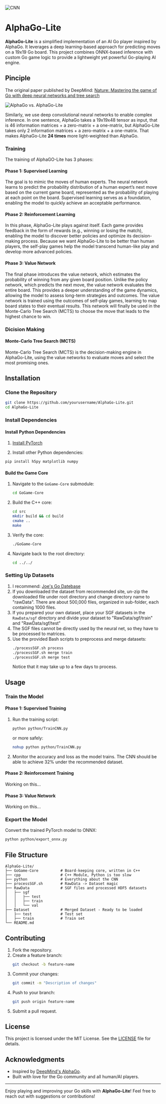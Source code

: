 ![CNN](images/CNN.png)

# AlphaGo-Lite

**AlphaGo-Lite** is a simplified implementation of an AI Go player inspired by AlphaGo. It leverages a deep learning-based approach for predicting moves on a 19x19 Go board. This project combines ONNX-based inference with custom Go game logic to provide a lightweight yet powerful Go-playing AI engine.

## Pinciple

The original paper published by DeepMind: [Nature: Mastering the game of Go with deep neural networks and tree search](https://www.nature.com/articles/nature16961)

![AlphaGo vs. AlphaGo-Lite](images/AlphaGO-vs-Lite.png)

Similarly, we use deep convolutional neural networks to enable complex inference. In one sentence, AlphaGo takes a 19x19x48 tensor as input, that is 46 information matrices + a zero-matrix + a one-matrix, but AlphaGo-Lite takes only 2 information matrices + a zero-matrix + a one-matrix. That makes AlphaGo-Lite **24 times** more light-weighted than AlphaGo. 

### Training

The training of AlphaGO-Lite has 3 phases:

#### Phase 1: Supervised Learning

The goal is to mimic the moves of human experts. The neural network learns to predict the probability distribution of a human expert’s next move based on the current game board, represented as the probability of playing at each point on the board. Supervised learning serves as a foundation, enabling the model to quickly achieve an acceptable performance.

#### Phase 2: Reinforcement Learning

In this phase, AlphaGo-Lite plays against itself. Each game provides feedback in the form of rewards (e.g., winning or losing the match), enabling the model to discover better policies and optimize its decision-making process. Because we want AlphaGo-Lite to be better than human players, the self-play games help the model transcend human-like play and develop more advanced policies.

#### Phase 3: Value Network

The final phase introduces the value network, which estimates the probability of winning from any given board position. Unlike the policy network, which predicts the next move, the value network evaluates the entire board. This provides a deeper understanding of the game dynamics, allowing the model to assess long-term strategies and outcomes. The value network is trained using the outcomes of self-play games, learning to map board states to their eventual results. This network will finally be used in the Monte-Carlo Tree Search (MCTS) to choose the move that leads to the highest chance to win. 

### Dicision Making

#### Monte-Carlo Tree Search (MCTS)

Monte-Carlo Tree Search (MCTS) is the decision-making engine in AlphaGo-Lite, using the value networks to evaluate moves and select the most promising ones.
## Installation

### Clone the Repository
```bash
git clone https://github.com/yourusername/AlphaGo-Lite.git
cd AlphaGo-Lite
```

### Install Dependencies

#### Install Python Dependencies

1. [Install PyTorch](https://pytorch.org/get-started/locally/)

2. Install other Python dependencies:
```bash
pip install h5py matplotlib numpy
```

#### Build the Game Core
1. Navigate to the `GoGame-Core` submodule:
   ```bash
   cd GoGame-Core
   ```
2. Build the C++ core:
   ```bash
   cd src
   mkdir build && cd build
   cmake ..
   make
   ```

3. Verify the core:
   ```bash
   ./GoGame-Core
   ```
4. Navigate back to the root directory:
   ```bash
   cd ../../
   ```

### Setting Up Datasets

1. I recommend: [Joe's Go Datebase](https://pjreddie.com/projects/jgdb/)
2. If you downloaded the dataset from recommended site, un-zip the downloaded file under root directory and change directory name to "rawData". There are about 500,000 files, organized in sub-folder, each containing 1000 files.
3. If you prepared your own dataset, place your SGF datasets in the `RawData/sgf` directory and divide your dataset to "RawData/sgf/train" and "RawData/sgf/test"
4. The SGF files cannot be directly used by the neural net, so they have to be processed to matrices.
5. Use the provided Bash scripts to preprocess and merge datasets:
   ```bash
   ./processSGF.sh process
   ./processSGF.sh merge train
   ./processSGF.sh merge test
   ```
   Notice that it may take up to a few days to process.

## Usage

### Train the Model

#### Phase 1: Supervised Training
1. Run the training script:
   ```bash
   python python/TrainCNN.py
   ```
   or more safely:
   ```bash
   nohup python python/TrainCNN.py
   ```

2. Monitor the accuracy and loss as the model trains. The CNN should be able to achieve 32% under the recommended dataset.

#### Phase 2: Reinforcement Training

Working on this...

#### Phase 3: Value Network

Working on this...

### Export the Model

Convert the trained PyTorch model to ONNX:
```bash
python python/export_onnx.py
```

## File Structure

```plaintext
AlphaGo-Lite/
├── GoGame-Core          # Board-keeping core, written in C++
├── cpp                  # C++ Module, Python is too slow
├── python               # Everything about the CNN
├── processSGF.sh        # RawData -> Dataset magic
├── RawData              # SGF files and processed HDF5 datasets
│   ├── sgf
│   │   ├── test
│   │   ├── train
│   │   └── val
├── Dataset              # Merged Dataset - Ready to be loaded
│   ├── test             # Test set
│   ├── train            # Train set
└── README.md
```

## Contributing

1. Fork the repository.
2. Create a feature branch:
   ```bash
   git checkout -b feature-name
   ```
3. Commit your changes:
   ```bash
   git commit -m "Description of changes"
   ```
4. Push to your branch:
   ```bash
   git push origin feature-name
   ```
5. Submit a pull request.

## License

This project is licensed under the MIT License. See the [LICENSE](LICENSE) file for details.

## Acknowledgments

- Inspired by [DeepMind's AlphaGo](https://deepmind.com/research/highlighted-research/alphago).
- Built with love for the Go community and all human/AI players.

---

Enjoy playing and improving your Go skills with **AlphaGo-Lite**! Feel free to reach out with suggestions or contributions!

